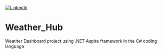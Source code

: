 [![LinkedIn][linkedin-shield]][linkedin-url-Bucsa]


# Weather_Hub
Weather Dashboard project using .NET Aspire framework in the C# coding language



[linkedin-shield]: https://img.shields.io/badge/-LinkedIn-black.svg?style=for-the-badge&logo=linkedin&colorB=555
[linkedin-url-Bucsa]: https://www.linkedin.com/in/justin-bucsa